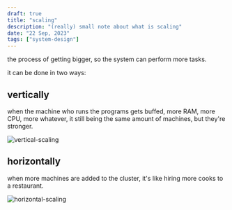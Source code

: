 ```yaml
---
draft: true
title: "scaling"
description: "(really) small note about what is scaling"
date: "22 Sep, 2023"
tags: ["system-design"]
---
```


the process of getting bigger, so the system can perform more tasks.

it can be done in two ways:

## vertically

when the machine who runs the programs gets buffed, more RAM, more CPU, more whatever, it still being the same amount of machines, but they're stronger.

![vertical-scaling](https://cdn.discordapp.com/attachments/1048420478685028392/1154964872883359814/scaling-1.excalidraw.png)
## horizontally

when more machines are added to the cluster, it's like hiring more cooks to a restaurant.

![horizontal-scaling](https://cdn.discordapp.com/attachments/1048420478685028392/1154964872631681097/scaling-2.excalidraw.png)
